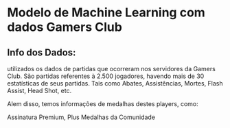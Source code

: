 # Modelo de Machine Learning com dados Gamers Club

## Info dos Dados:
utilizados os dados de partidas que ocorreram nos servidores da Gamers Club. São partidas referentes à 2.500 jogadores, havendo mais de 30 estatísticas de seus partidas. Tais como Abates, Assistências, Mortes, Flash Assist, Head Shot, etc.

Alem disso, temos informações de medalhas destes players, como:

Assinatura Premium, Plus
Medalhas da Comunidade
